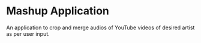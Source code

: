 # Mashup Application
An application to crop and merge audios of YouTube videos of desired artist as per user input.
